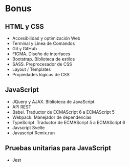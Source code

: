 # Bonus

## HTML y CSS
- Accesibilidad y optimización Web
- Terminal y Línea de Comandos
- Git y GitHub
- FIGMA. Diseño de interfaces
- Bootstrap. Biblioteca de estilos
- SASS. Preprocesador de CSS
- Layout / Templates
- Propiedades lógicas de CSS

## JavaScript 
- JQuery y AJAX. Biblioteca de JavaScript
- API REST
- Babel. Traductor de ECMAScript 6 a ECMAScript 5
- Webpack. Manejador de dependencias
- TypeScript. Traductor de ECMAScript 5 a ECMAScript 6
- Javscript Svelte
- Javascript Remix.run

## Pruebas unitarias para JavaScript
-   Jest